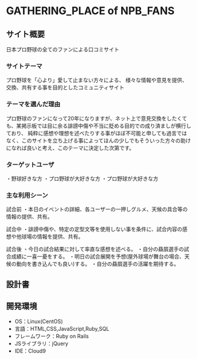 # GATHERING_PLACE of NPB_FANS

## サイト概要
日本プロ野球の全てのファンによる口コミサイト

### サイトテーマ
プロ野球を「心より」愛して止まない方々による、
様々な情報や意見を提供、交換、共有する事を目的としたコミュニティサイト

### テーマを選んだ理由
プロ野球のファンになって20年になりますが、ネット上で意見交換をしたくても、某掲示板では目に余る誹謗中傷や不当に貶める目的での成り済ましが横行しており、
純粋に感想や理想を述べたりする事がほぼ不可能と申しても過言ではなく、このサイトを立ち上げる事によってほんの少しでもそういった方々の助けになれば良いと考え、このテーマに決定した次第です。

### ターゲットユーザ
・野球好きな方
・プロ野球が大好きな方
・プロ野球が大好きな方

### 主な利用シーン
試合前
・本日のイベントの詳細、各ユーザーの一押しグルメ、天候の具合等の情報の提供、共有。

試合中
・誹謗中傷や、特定の定型文等を使用しない事を条件に、試合内容の感想や他球場の情報を提供、共有。

試合後
・今日の試合結果に対して率直な感想を述べる。
・自分の贔屓選手の試合成績に一喜一憂をする。
・明日の試合展開を予想(屋外球場が舞台の場合、天候の動向を書き込んでも良い)する。
・自分の贔屓選手の活躍を期待する。

## 設計書


## 開発環境
- OS：Linux(CentOS)
- 言語：HTML,CSS,JavaScript,Ruby,SQL
- フレームワーク：Ruby on Rails
- JSライブラリ：jQuery
- IDE：Cloud9